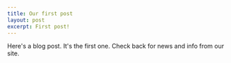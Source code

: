 ```yaml
---
title: Our first post
layout: post
excerpt: First post!
---
```

Here's a blog post. It's the first one. Check back for news and info from our site.
